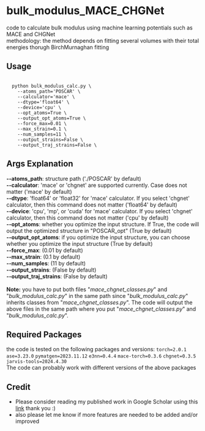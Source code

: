 # bulk_modulus_MACE_CHGNet
code to calculate bulk modulus using machine learning potentials such as MACE and CHGNet</br>
methodology: the method depends on fitting several volumes with their total energies thorugh BirchMurnaghan fitting

## Usage
<code>
  python bulk_modulus_calc.py \
	--atoms_path='POSCAR' \
	--calculator='mace' \
	--dtype='float64' \
	--device='cpu' \
	--opt_atoms=True \
	--output_opt_atoms=True \
	--force_max=0.01 \
	--max_strain=0.1 \
	--num_samples=11 \
	--output_strains=False \
	--output_traj_strains=False \
</code>

## Args Explanation
**--atoms_path**: structure path ('./POSCAR' by default) \
**--calculator**: 'mace' or 'chgnet' are supported currently. Case does not matter ('mace' by default) \
**--dtype**: 'float64' or 'float32' for 'mace' calculator. If you select 'chgnet' calculator, then this command does not matter ('float64' by default) \
**--device**: 'cpu', 'mp', or 'cuda' for 'mace' calculator. If you select 'chgnet' calculator, then this command does not matter ('cpu' by default) \
**--opt_atoms**: whether you optimize the input structure. If True, the code will output the optimized structure in "POSCAR_opt" (True by default) \
**--output_opt_atoms**: if you optimize the input structure, you can choose whether you optimize the input structure (True by default) \
**--force_max**: (0.01 by default) \
**--max_strain**: (0.1 by default) \
**--num_samples**: (11 by default) \
**--output_strains**: (False by default) \
**--output_traj_strains**: (False by default) \
</br>
**Note:** you have to put both files "*mace_chgnet_classes.py*" and "*bulk_modulus_calc.py*" in the same path since "*bulk_modulus_calc.py*" inherits classes from "*mace_chgnet_classes.py*". The code will output the above files in the same path where you put "*mace_chgnet_classes.py*" and "*bulk_modulus_calc.py*".

## Required Packages
the code is tested on the following packages and versions:
<code>torch=2.0.1</code>
<code>ase=3.23.0</code>
<code>pymatgen=2023.11.12</code>
<code>e3nn=0.4.4</code>
<code>mace-torch=0.3.6</code>
<code>chgnet=0.3.5</code>
<code>jarvis-tools=2024.4.30</code>
</br>The code can probably work with different versions of the above packages

## Credit
* Please consider reading my published work in Google Scholar using this [link](https://scholar.google.com/citations?user=5tkWy4AAAAAJ&hl=en&oi=ao) thank you :)
* also please let me know if more features are needed to be added and/or improved 
